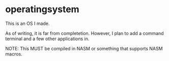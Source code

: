 # operatingsystem
This is an OS I made.

As of writing, it is far from completetion. However, I plan to add a command terminal and a few other applications in.

NOTE: This MUST be compiled in NASM or something that supports NASM macros.
